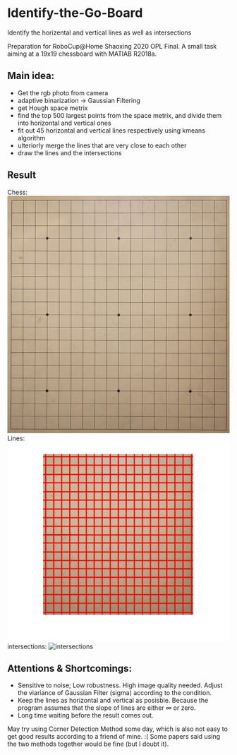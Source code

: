 # Identify-the-Go-Board
Identify the horizental and vertical lines as well as intersections

Preparation for RoboCup@Home Shaoxing 2020 OPL Final. A small task aiming at a 19x19 chessboard with MATlAB R2018a. 

## Main idea:
* Get the rgb photo from camera
* adaptive binarization -> Gaussian Filtering
* get Hough space metrix
* find the top 500 largest points from the space metrix, and divide them into horizontal and vertical ones
* fit out 45 horizontal and vertical lines respectively using kmeans algorithm
* ulteriorly merge the lines that are very close to each other
* draw the lines and the intersections

## Result
Chess:
![chess](https://github.com/lurejewel/Identify-the-Go-Board/blob/master/chess.jpg)
Lines:
![lines](https://github.com/lurejewel/Identify-the-Go-Board/blob/master/lines.jpg)
intersections:
![intersections](https://github.com/lurejewel/Identify-the-Go-Board/blob/master/intercestions.jpg)

## Attentions & Shortcomings:
* Sensitive to noise; Low robustness. High image quality needed. Adjust the viariance of Gaussian Filter (sigma) according to the condition.
* Keep the lines as horizontal and vertical as posisble. Because the program assumes that the slope of lines are either ∞ or zero.
* Long time waiting before the result comes out.

May try using Corner Detection Method some day, which is also not easy to get good results according to a friend of mine. :( Some papers said using the two methods together would be fine (but I doubt it).
